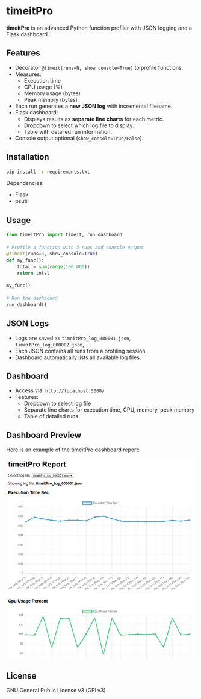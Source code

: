 # timeitPro

**timeitPro** is an advanced Python function profiler with JSON logging and a Flask dashboard.

## Features

- Decorator `@timeit(runs=N, show_console=True)` to profile functions.
- Measures:
  - Execution time
  - CPU usage (%)
  - Memory usage (bytes)
  - Peak memory (bytes)
- Each run generates a **new JSON log** with incremental filename.
- Flask dashboard:
  - Displays results as **separate line charts** for each metric.
  - Dropdown to select which log file to display.
  - Table with detailed run information.
- Console output optional (`show_console=True/False`).

## Installation

```bash
pip install -r requirements.txt
```

Dependencies:
- Flask
- psutil

## Usage

```python
from timeitPro import timeit, run_dashboard

# Profile a function with 3 runs and console output
@timeit(runs=3, show_console=True)
def my_func():
    total = sum(range(100_000))
    return total

my_func()

# Run the dashboard
run_dashboard()
```

## JSON Logs

- Logs are saved as `timeitPro_log_000001.json`, `timeitPro_log_000002.json`, ...
- Each JSON contains all runs from a profiling session.
- Dashboard automatically lists all available log files.

## Dashboard

- Access via: `http://localhost:5000/`
- Features:
  - Dropdown to select log file
  - Separate line charts for execution time, CPU, memory, peak memory
  - Table of detailed runs

## Dashboard Preview

Here is an example of the timeitPro dashboard report:

![Dashboard Report](https://github.com/farahbakhsh3/timeitPro/blob/main/Images/Report.png)

## License

GNU General Public License v3 (GPLv3)
